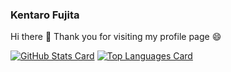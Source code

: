 ### Kentaro Fujita

Hi there 👋
Thank you for visiting my profile page 😄

<!--
**wisteken/wisteken** is a ✨ _special_ ✨ repository because its `README.md` (this file) appears on your GitHub profile.

Here are some ideas to get you started:

- 🔭 I’m currently working on ...
- 🌱 I’m currently learning ...
- 👯 I’m looking to collaborate on ...
- 🤔 I’m looking for help with ...
- 💬 Ask me about ...
- 📫 How to reach me: ...
- 😄 Pronouns: ...
- ⚡ Fun fact: ...
-->

[![GitHub Stats Card](https://github-readme-stats.vercel.app/api?username=wisteken&count_private=true&show_icons=true&theme=dracula)](https://github.com/anuraghazra/github-readme-stats)
[![Top Languages Card](https://github-readme-stats.vercel.app/api/top-langs/?username=wisteken&theme=dracula&hide=jupyter%20notebook)](https://github.com/anuraghazra/github-readme-stats)
